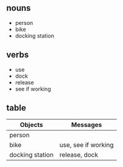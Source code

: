 ## nouns

- person
- bike
- docking station

## verbs 

- use
- dock
- release
- see if working

## table

| Objects | Messages |
| ------- | -------- |
| person  |          |
| bike    | use, see if working | 
| docking station | release, dock |

